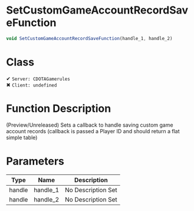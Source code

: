# SetCustomGameAccountRecordSaveFunction
```js	
void SetCustomGameAccountRecordSaveFunction(handle_1, handle_2)
```
# Class
✔ `Server: CDOTAGamerules`  
✖ `Client: undefined`  

# Function Description
(Preview/Unreleased) Sets a callback to handle saving custom game account records (callback is passed a Player ID and should return a flat simple table)
# Parameters
Type|Name|Description
--|--|--
handle|handle_1|No Description Set
handle|handle_2|No Description Set
